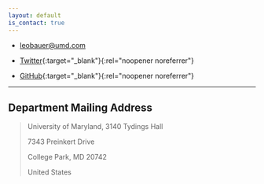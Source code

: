 ```yaml
---
layout: default
is_contact: true
---
```


* [leobauer@umd.com](mailto:leobauer@umd.com)

* [Twitter](https://twitter.com/leo__ba){:target="_blank"}{:rel="noopener noreferrer"}

* [GitHub](https://github.com/leo-bauer){:target="_blank"}{:rel="noopener noreferrer"}

---

## Department Mailing Address

> University of Maryland, 3140 Tydings Hall
>
> 7343 Preinkert Drive
>
> College Park, MD 20742
>
> United States
